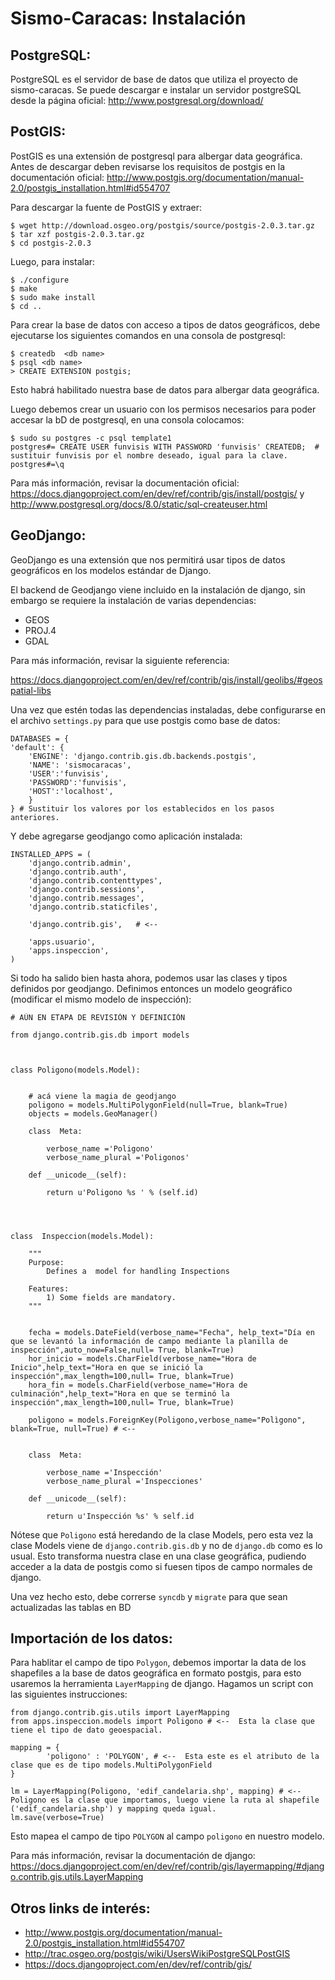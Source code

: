 Sismo-Caracas: Instalación
==========================


PostgreSQL:
-----------

PostgreSQL es el servidor de base de datos que utiliza el proyecto de sismo-caracas. Se puede descargar e instalar un servidor 
postgreSQL desde la página oficial: http://www.postgresql.org/download/

PostGIS:
--------

PostGIS es una extensión de postgresql para albergar data geográfica. Antes de descargar deben revisarse los requisitos de postgis en la documentación oficial: 
http://www.postgis.org/documentation/manual-2.0/postgis_installation.html#id554707

Para descargar la fuente de PostGIS y extraer:

	$ wget http://download.osgeo.org/postgis/source/postgis-2.0.3.tar.gz
	$ tar xzf postgis-2.0.3.tar.gz
	$ cd postgis-2.0.3

Luego, para instalar:

	$ ./configure
	$ make
	$ sudo make install
	$ cd ..

Para crear la base de datos con acceso a tipos de datos geográficos, debe ejecutarse los siguientes comandos en una consola de postgresql:

	$ createdb  <db name>
	$ psql <db name>
	> CREATE EXTENSION postgis;
	
Esto habrá habilitado nuestra base de datos para albergar data geográfica.


Luego debemos crear un usuario con los permisos necesarios para poder accesar la bD de postgresql, en una consola colocamos:
	
	$ sudo su postgres -c psql template1
	postgres#= CREATE USER funvisis WITH PASSWORD 'funvisis' CREATEDB;  # sustituir funvisis por el nombre deseado, igual para la clave.
	postgres#=\q


Para más información, revisar la documentación oficial: https://docs.djangoproject.com/en/dev/ref/contrib/gis/install/postgis/   y  http://www.postgresql.org/docs/8.0/static/sql-createuser.html


GeoDjango:
----------

GeoDjango es una extensión que nos permitirá usar tipos de datos geográficos en los modelos estándar de Django.

El backend de Geodjango viene incluido en la instalación de django, sin embargo se requiere la instalación de varias dependencias:

* GEOS
* PROJ.4
* GDAL
	
Para más información, revisar la siguiente referencia: 

https://docs.djangoproject.com/en/dev/ref/contrib/gis/install/geolibs/#geospatial-libs

Una vez que estén todas las dependencias instaladas, debe configurarse en el archivo ``settings.py`` para que use postgis como base de datos:

	DATABASES = {
    'default': {
        'ENGINE': 'django.contrib.gis.db.backends.postgis',
        'NAME': 'sismocaracas',
        'USER':'funvisis',
        'PASSWORD':'funvisis',
        'HOST':'localhost',
        }
	} # Sustituir los valores por los establecidos en los pasos anteriores.

Y debe agregarse geodjango como aplicación instalada:

	INSTALLED_APPS = (
		'django.contrib.admin',
		'django.contrib.auth',
		'django.contrib.contenttypes',
		'django.contrib.sessions',
		'django.contrib.messages',
		'django.contrib.staticfiles',
		
		'django.contrib.gis',	# <--
		
		'apps.usuario',
		'apps.inspeccion',
	)

Si todo ha salido bien hasta ahora, podemos usar las clases y tipos definidos por geodjango. 
Definimos entonces un modelo geográfico (modificar el mismo modelo de inspección):

	# AÚN EN ETAPA DE REVISIÓN Y DEFINICIÓN
	
	from django.contrib.gis.db import models

	

	class Poligono(models.Model):


		# acá viene la magia de geodjango
		poligono = models.MultiPolygonField(null=True, blank=True)
		objects = models.GeoManager()

		class  Meta:

			verbose_name ='Poligono'
			verbose_name_plural ='Poligonos'

		def __unicode__(self):

			return u'Poligono %s ' % (self.id)



		
	class  Inspeccion(models.Model):

		"""
		Purpose:
			Defines a  model for handling Inspections

		Features:
			1) Some fields are mandatory.
		"""

		
		fecha = models.DateField(verbose_name="Fecha", help_text="Día en que se levantó la información de campo mediante la planilla de inspección",auto_now=False,null= True, blank=True)
		hor_inicio = models.CharField(verbose_name="Hora de Inicio",help_text="Hora en que se inició la inspección",max_length=100,null= True, blank=True)
		hora_fin = models.CharField(verbose_name="Hora de culminación",help_text="Hora en que se terminó la inspección",max_length=100,null= True, blank=True)
		
		poligono = models.ForeignKey(Poligono,verbose_name="Polìgono", blank=True, null=True) # <--


		class  Meta:

			verbose_name ='Inspección'
			verbose_name_plural ='Inspecciones'

		def __unicode__(self):

			return u'Inspección %s' % self.id
	
Nótese que ``Poligono`` está heredando de la clase Models, pero esta vez la clase Models viene de ``django.contrib.gis.db`` y no de ``django.db`` como es lo usual.
Esto transforma nuestra clase en una clase geográfica, pudiendo acceder a la data de postgis como si fuesen tipos de campo normales de django.

Una vez hecho esto, debe correrse ``syncdb`` y ``migrate`` para que sean actualizadas las tablas en BD

	
Importación de los datos:
-------------------------

Para hablitar el campo de tipo ``Polygon``, debemos importar la data de los shapefiles a la base de datos geográfica en formato postgis,
para esto usaremos la herramienta ``LayerMapping`` de django. Hagamos un script con las siguientes instrucciones:

	from django.contrib.gis.utils import LayerMapping
	from apps.inspeccion.models import Poligono # <--  Esta la clase que tiene el tipo de dato geoespacial.
	
	mapping = {
			'poligono' : 'POLYGON', # <--  Esta este es el atributo de la clase que es de tipo models.MultiPolygonField
	}

	lm = LayerMapping(Poligono, 'edif_candelaria.shp', mapping) # <--  Poligono es la clase que importamos, luego viene la ruta al shapefile ('edif_candelaria.shp') y mapping queda igual.
	lm.save(verbose=True)

Esto mapea el campo de tipo ``POLYGON`` al campo ``poligono`` en nuestro modelo.

Para más información, revisar la documentación de django: https://docs.djangoproject.com/en/dev/ref/contrib/gis/layermapping/#django.contrib.gis.utils.LayerMapping

Otros links de interés:
-----------------------

* http://www.postgis.org/documentation/manual-2.0/postgis_installation.html#id554707
* http://trac.osgeo.org/postgis/wiki/UsersWikiPostgreSQLPostGIS
* https://docs.djangoproject.com/en/dev/ref/contrib/gis/
